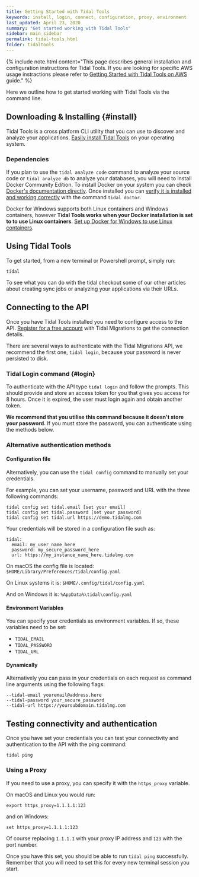 ```yaml
---
title: Getting Started with Tidal Tools
keywords: install, login, connect, configuration, proxy, environment
last_updated: April 23, 2020
summary: "Get started working with Tidal Tools"
sidebar: main_sidebar
permalink: tidal-tools.html
folder: tidaltools
---
```


{% include note.html content="This page describes general installation and
configuration instructions for Tidal Tools. If you are looking for specific AWS
usage instractions please refer to [Getting Started with Tidal Tools on
AWS](tidal-tools-aws.html) guide." %}

Here we outline how to get started working with Tidal Tools via the command
line.

## Downloading & Installing {#install}

Tidal Tools is a cross platform CLI utility that you can use to discover and
analyze your applications. [Easily install Tidal Tools](https://get.tidal.sh)
on your operating system.

### Dependencies

If you plan to use the `tidal analyze code` command to analyze your source code
or `tidal analyze db` to analyze your databases, you will need to install
Docker Community Edition. To install Docker on your system you can check
[Docker's documentation directly](https://docs.docker.com/install/). Once
installed you can [verify it is installed and working
correctly](/troubleshooting.html) with the command `tidal doctor`.

Docker for Windows supports both Linux containers and Windows containers,
however **Tidal Tools works when your Docker installation is set to to use
Linux containers**. [Set up Docker for Windows to use Linux
containers](/troubleshooting.html#docker-linux-containers).

## Using Tidal Tools

To get started, from a new terminal or Powershell prompt, simply run:

```
tidal
```

To see what you can do with the tidal checkout some of our other articles about
creating sync jobs or analyzing your applications via their URLs.

## Connecting to the API

Once you have Tidal Tools installed you need to configure access to the API.
[Register for a free account](https://get.tidalmg.com/) with Tidal Migrations
to get the connection details.

There are several ways to authenticate with the Tidal Migrations API, we
recommend the first one, `tidal login`, because your password is never
persisted to disk.

### Tidal Login command {#login}

To authenticate with the API type `tidal login` and follow the prompts. This
should provide and store an access token for you that gives you access for 8
hours. Once it is expired, the user must login again and obtain another token.

**We recommend that you utilise this command because it doesn't store your
password.** If you must store the password, you can authenticate using the
methods below.

### Alternative authentication methods

#### Configuration file

Alternatively, you can use the `tidal config` command to manually set your
credentials.

For example, you can set your username, password and URL with the three
following commands:

```
tidal config set tidal.email [set your email]
tidal config set tidal.password [set your password]
tidal config set tidal.url https://demo.tidalmg.com
```

Your credentials will be stored in a configuration file such as:

```
tidal:
  email: my_user_name_here
  password: my_secure_password_here
  url: https://my_instance_name_here.tidalmg.com
```

On macOS the config file is located:
`$HOME/Library/Preferences/tidal/config.yaml`

On Linux systems it is: `$HOME/.config/tidal/config.yaml`

And on Windows it is: `%AppData%\tidal\config.yaml`

#### Environment Variables

You can specify your credentials as environment variables. If so, these
variables need to be set:

- `TIDAL_EMAIL`
- `TIDAL_PASSWORD`
- `TIDAL_URL`

#### Dynamically

Alternatively you can pass in your credentials on each request as command line
arguments using the following flags:

```
--tidal-email youremail@address.here
--tidal-password your_secure_password
--tidal-url https://yoursubdomain.tidalmg.com
```

## Testing connectivity and authentication

Once you have set your credentials you can test your connectivity and
authentication to the API with the ping command:

```
tidal ping
```

### Using a Proxy

If you need to use a proxy, you can specify it with the `https_proxy` variable.

On macOS and Linux you would run:

```
export https_proxy=1.1.1.1:123
```

and on Windows:

```
set https_proxy=1.1.1.1:123
```

Of course replacing `1.1.1.1` with your proxy IP address and `123` with the
port number.

Once you have this set, you should be able to run `tidal ping` successfully.
Remember that you will need to set this for every new terminal session you
start.
